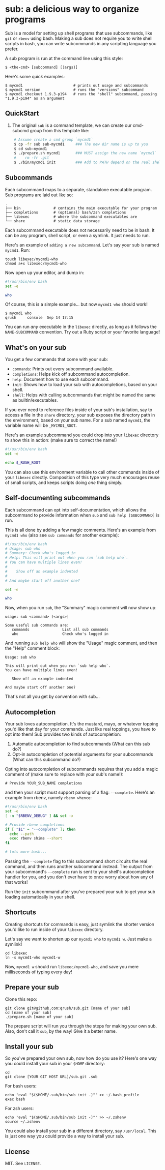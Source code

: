 # sub: a delicious way to organize programs

Sub is a model for setting up shell programs that use subcommands, like `git` or `rbenv` using bash. Making a sub does not require you to write shell scripts in bash, you can write subcommands in any scripting language you prefer.

A sub program is run at the command line using this style:

    $ <the-cmd> [subcommand] [(args)]

Here's some quick examples:

    $ mycmd1                       # prints out usage and subcommands
    $ mycmd1 version               # runs the "versions" subcommand
    $ mycmd1 checkout 1.9.3-p194   # runs the "shell" subcommand, passing "1.9.3-p194" as an argument

## QuickStart

1. The original `sub` is a command template, we can create our cmd-subcmd group from this template like:

```sh
    # Assume create a cmd group `mycmd1`
    $ cp -fr sub sub-mycmd1     ### The new dir name is up to you
    $ cd sub-mycmd1
    $ ./prepare.sh mycmd1       ### MUST assign the new name `mycmd1`
    #    rm -fr .git
    $ ./bin/mycmd1 init         ### Add to PATH depend on the real shell env
```

## Subcommands

Each subcommand maps to a separate, standalone executable program. Sub programs are laid out like so:

    .
    ├── bin               # contains the main executable for your program
    ├── completions       # (optional) bash/zsh completions
    ├── libexec           # where the subcommand executables are
    └── share             # static data storage

Each subcommand executable does not necessarily need to be in bash. It can be any program, shell script, or even a symlink. It just needs to run.

Here's an example of `adding a new subcommand`. Let's say your sub is named `mycmd1`. Run:

    touch libexec/mycmd1-who
    chmod a+x libexec/mycmd1-who

Now open up your editor, and dump in:

``` bash
#!/usr/bin/env bash
set -e

who
```

Of course, this is a simple example... but now `mycmd1 who` should work!

    $ mycmd1 who
    qrush     console  Sep 14 17:15 

You can run *any* executable in the `libexec` directly, as long as it follows the `NAME-SUBCOMMAND` convention. Try out a Ruby script or your favorite language!

## What's on your sub

You get a few commands that come with your sub:

* `commands`: Prints out every subcommand available.
* `completions`: Helps kick off subcommand autocompletion.
* `help`: Document how to use each subcommand.
* `init`: Shows how to load your sub with autocompletions, based on your shell.
* `shell`: Helps with calling subcommands that might be named the same as builtin/executables.

If you ever need to reference files inside of your sub's installation, say to access a file in
the `share` directory, your sub exposes the directory path in the environment, based on your
sub name. For a sub named `mycmd1`, the variable name will be `_MYCMD1_ROOT`.

Here's an example subcommand you could drop into your `libexec` directory to show this in action: (make sure to correct the name!)

``` bash
#!/usr/bin/env bash
set -e

echo $_RUSH_ROOT
```

You can also use this environment variable to call other commands inside of your `libexec` directly. Composition of this type very much encourages reuse of small scripts, and keeps scripts doing *one* thing simply.

## Self-documenting subcommands

Each subcommand can opt into self-documentation, which allows the subcommand to provide information when `sub` and `sub help [SUBCOMMAND]` is run.

This is all done by adding a few magic comments. Here's an example from `mycmd1 who` (also see `sub commands` for another example):

``` bash
#!/usr/bin/env bash
# Usage: sub who
# Summary: Check who's logged in
# Help: This will print out when you run `sub help who`.
# You can have multiple lines even!
#
#    Show off an example indented
#
# And maybe start off another one?

set -e

who
```

Now, when you run `sub`, the "Summary" magic comment will now show up:

    usage: sub <command> [<args>]

    Some useful sub commands are:
       commands               List all sub commands
       who                    Check who's logged in

And running `sub help who` will show the "Usage" magic comment, and then the "Help" comment block:

    Usage: sub who

    This will print out when you run `sub help who`.
    You can have multiple lines even!

       Show off an example indented

    And maybe start off another one?

That's not all you get by convention with sub...

## Autocompletion

Your sub loves autocompletion. It's the mustard, mayo, or whatever topping you'd like that day for your commands. Just like real toppings, you have to opt into them! Sub provides two kinds of autocompletion:

1. Automatic autocompletion to find subcommands (What can this sub do?)
2. Opt-in autocompletion of potential arguments for your subcommands (What can this subcommand do?)

Opting into autocompletion of subcommands requires that you add a magic comment of (make sure to replace with your sub's name!):

    # Provide YOUR_SUB_NAME completions

and then your script must support parsing of a flag: `--complete`. Here's an example from rbenv, namely `rbenv whence`:

``` bash
#!/usr/bin/env bash
set -e
[ -n "$RBENV_DEBUG" ] && set -x

# Provide rbenv completions
if [ "$1" = "--complete" ]; then
  echo --path
  exec rbenv shims --short
fi

# lots more bash...
```

Passing the `--complete` flag to this subcommand short circuits the real command, and then runs another subcommand instead. The output from your subcommand's `--complete` run is sent to your shell's autocompletion handler for you, and you don't ever have to once worry about how any of that works!

Run the `init` subcommand after you've prepared your sub to get your sub loading automatically in your shell.

## Shortcuts

Creating shortcuts for commands is easy, just symlink the shorter version you'd like to run inside of your `libexec` directory.

Let's say we want to shorten up our `mycmd1 who` to `mycmd1 w`. Just make a symlink!

    cd libexec
    ln -s mycmd1-who mycmd1-w

Now, `mycmd1 w` should run `libexec/mycmd1-who`, and save you mere milliseconds of typing every day!

## Prepare your sub

Clone this repo:

    git clone git@github.com:qrush/sub.git [name of your sub]
    cd [name of your sub]
    ./prepare.sh [name of your sub]

The prepare script will run you through the steps for making your own sub. Also, don't call it `sub`, by the way! Give it a better name.

## Install your sub

So you've prepared your own sub, now how do you use it? Here's one way you could install your sub in your `$HOME` directory:

    cd
    git clone [YOUR GIT HOST URL]/sub.git .sub

For bash users:

    echo 'eval "$($HOME/.sub/bin/sub init -)"' >> ~/.bash_profile
    exec bash

For zsh users:

    echo 'eval "$($HOME/.sub/bin/sub init -)"' >> ~/.zshenv
    source ~/.zshenv

You could also install your sub in a different directory, say `/usr/local`. This is just one way you could provide a way to install your sub.

## License

MIT. See `LICENSE`.
